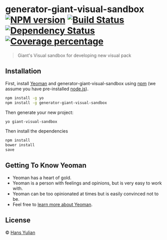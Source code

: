 # generator-giant-visual-sandbox [![NPM version][npm-image]][npm-url] [![Build Status][travis-image]][travis-url] [![Dependency Status][daviddm-image]][daviddm-url] [![Coverage percentage][coveralls-image]][coveralls-url]
> Giant&#39;s Visual sandbox for developing new visual pack

## Installation

First, install [Yeoman](http://yeoman.io) and generator-giant-visual-sandbox using [npm](https://www.npmjs.com/) (we assume you have pre-installed [node.js](https://nodejs.org/)).

```bash
npm install -g yo
npm install -g generator-giant-visual-sandbox
```

Then generate your new project:

```bash
yo giant-visual-sandbox
```

Then install the dependencies

```bash
npm install
bower install
save
```

## Getting To Know Yeoman

 * Yeoman has a heart of gold.
 * Yeoman is a person with feelings and opinions, but is very easy to work with.
 * Yeoman can be too opinionated at times but is easily convinced not to be.
 * Feel free to [learn more about Yeoman](http://yeoman.io/).

## License

 © [Hans Yulian](hansyulian.com)


[npm-image]: https://badge.fury.io/js/generator-giant-visual-sandbox.svg
[npm-url]: https://npmjs.org/package/generator-giant-visual-sandbox
[travis-image]: https://travis-ci.org/hansyulian/generator-giant-visual-sandbox.svg?branch=master
[travis-url]: https://travis-ci.org/hansyulian/generator-giant-visual-sandbox
[daviddm-image]: https://david-dm.org/hansyulian/generator-giant-visual-sandbox.svg?theme=shields.io
[daviddm-url]: https://david-dm.org/hansyulian/generator-giant-visual-sandbox
[coveralls-image]: https://coveralls.io/repos/hansyulian/generator-giant-visual-sandbox/badge.svg
[coveralls-url]: https://coveralls.io/r/hansyulian/generator-giant-visual-sandbox
